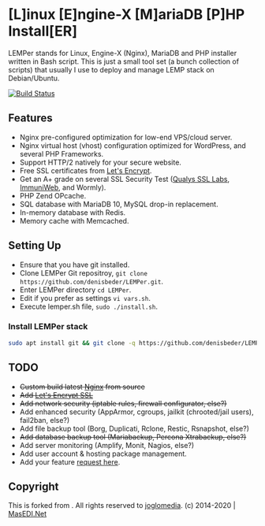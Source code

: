 # [L]inux [E]ngine-X [M]ariaDB [P]HP Install[ER]

LEMPer stands for Linux, Engine-X (Nginx), MariaDB and PHP installer written in Bash script. This is just a small tool set (a bunch collection of scripts) that usually I use to deploy and manage LEMP stack on Debian/Ubuntu. 

[![Build Status](https://travis-ci.org/joglomedia/LEMPer.svg?branch=2.0.x)](https://travis-ci.org/joglomedia/LEMPer)

## Features

* Nginx pre-configured optimization for low-end VPS/cloud server.
* Nginx virtual host (vhost) configuration optimized for WordPress, and several PHP Frameworks.
* Support HTTP/2 natively for your secure website.
* Free SSL certificates from [Let's Encrypt](https://letsencrypt.org/).
* Get an A+ grade on several SSL Security Test ([Qualys SSL Labs](https://www.ssllabs.com/ssltest/analyze.html?d=masedi.net), [ImmuniWeb](https://www.immuniweb.com/ssl/?id=bVrykFnK), and Wormly).
* PHP Zend OPcache.
* SQL database with MariaDB 10, MySQL drop-in replacement.
* In-memory database with Redis.
* Memory cache with Memcached.

## Setting Up

* Ensure that you have git installed.
* Clone LEMPer Git repositroy, ```git clone https://github.com/denisbeder/LEMPer.git```.
* Enter LEMPer directory ```cd LEMPer```.
* Edit if you prefer as settings ```vi vars.sh```.
* Execute lemper.sh file, ```sudo ./install.sh```.

### Install LEMPer stack

```bash
sudo apt install git && git clone -q https://github.com/denisbeder/LEMPer.git && cd LEMPer && sudo ./install.sh
```
## TODO

* ~~Custom build latest [Nginx](https://nginx.org/en/) from source~~
* ~~Add [Let's Encrypt SSL](https://letsencrypt.org/)~~
* ~~Add network security (iptable rules, firewall configurator, else?)~~
* Add enhanced security (AppArmor, cgroups, jailkit (chrooted/jail users), fail2ban, else?)
* Add file backup tool (Borg, Duplicati, Rclone, Restic, Rsnapshot, else?)
* ~~Add database backup tool (Mariabackup, Percona Xtrabackup, else?)~~
* Add server monitoring (Amplify, Monit, Nagios, else?)
* Add user account & hosting package management.
* Add your feature [request here](https://github.com/joglomedia/LEMPer/issues/new).

## Copyright
This is forked from [](https://github.com/joglomedia/LEMPer). All rights reserved to [joglomedia](https://github.com/joglomedia/LEMPer).
(c) 2014-2020 | [MasEDI.Net](https://masedi.net/)
